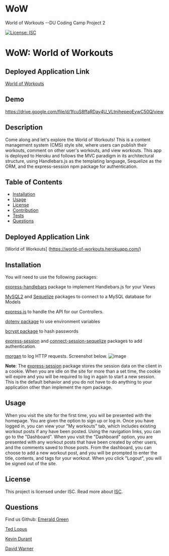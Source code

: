# WoW
World of Workouts --DU Coding Camp Project 2

[![License: ISC](https://img.shields.io/badge/License-ISC-blue.svg)](https://opensource.org/licenses/ISC)

# WoW: World of Workouts

## Deployed Application Link
[World of Workouts](https://world-of-workouts.herokuapp.com/)

## Demo
https://drive.google.com/file/d/1fcuS8ffaRDay4U_VLtnjhepeoEywC50Q/view

## Description
Come along and let's explore the World of Workouts!
This is a content management system (CMS) style site, where users can publish their workouts, comment on other user's workouts, and view workouts. This app is deployed to Heroku and follows the MVC paradigm in its architectural structure, using Handlebars.js as the templating language, Sequelize as the ORM, and the express-session npm package for authentication.

## Table of Contents
* [Installation](#installation)
* [Usage](#usage)
* [License](#license)
* [Contribution](#contribution)
* [Tests](#tests)
* [Questions](#questions) 
  
## Deployed Application Link
[World of Workouts] (https://world-of-workouts.herokuapp.com/)

## Installation
You will need to use the following packages: 

[express-handlebars](https://www.npmjs.com/package/express-handlebars) package to implement Handlebars.js for your Views

[MySQL2](https://www.npmjs.com/package/mysql2) and [Sequelize](https://www.npmjs.com/package/sequelize) packages to connect to a MySQL database for Models

[express.js](https://www.npmjs.com/package/express) to handle the API for our Controllers.

[dotenv package](https://www.npmjs.com/package/dotenv) to use environment variables

[bcrypt package](https://www.npmjs.com/package/bcrypt) to hash passwords

[express-session](https://www.npmjs.com/package/express-session) and [connect-session-sequelize](https://www.npmjs.com/package/connect-session-sequelize) packages to add authentication.

[morgan](https://www.npmjs.com/package/morgan) to log HTTP requests. Screenshot below.
![image](https://user-images.githubusercontent.com/95549495/163289638-4eeba9b8-5c95-4a58-a038-8ada821350f6.png)

**Note**: The [express-session](https://www.npmjs.com/package/express-session) package stores the session data on the client in a cookie. When you are idle on the site for more than a set time, the cookie will expire and you will be required to log in again to start a new session. This is the default behavior and you do not have to do anything to your application other than implement the npm package.

## Usage
When you visit the site for the first time, you will be presented with the homepage. You are given the option to sign up or log in. Once you have logged in, you can view your "My workouts" tab, which includes existing workout posts if any have been posted. Using the navigation links, you can go to the "Dashboard". When you visit the "Dashboard" option, you are presented with any workout posts that have been created by other users, and the comments saved to those posts. From the dashboard, you can choose to add a new workout post, and you will be prompted to enter the title, contents, and tags for your workout. When you click "Logout", you will be signed out of the site.

## License
This project is licensed under  ISC.
Read more about [ISC](https://opensource.org/licenses/ISC).

## Questions
Find us Github: 
[Emerald Green](https://github.com/EmeraldAGreen)

[Ted Lopus](https://github.com/tedlopus)

[Kevin Durant](https://github.com/kevindur4nt)

[David Warner](https://github.com/1dhwarner)

